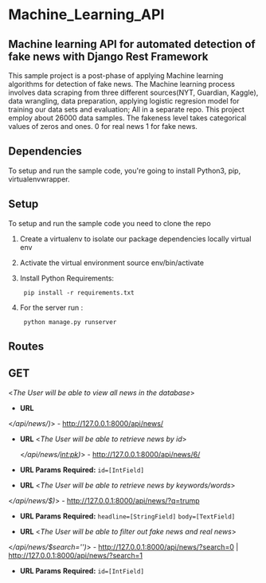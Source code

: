 # Machine_Learning_API

## Machine learning API for automated detection of fake news with Django Rest Framework 

This sample project is a post-phase of applying Machine learning algorithms for detection of fake news. The Machine learning process involves data scraping from three different sources(NYT, Guardian, Kaggle), data wrangling, data preparation, applying logistic regresion model for training our data sets and evaluation; All in a separate repo. This project employ about 26000 data samples. The fakeness level takes categorical values of zeros and ones. 0 for real news 1 for fake news.


## Dependencies

To setup and run the sample code, you're going to install Python3, pip, virtualenvwrapper.

## Setup

To setup and run the sample code you need to clone the repo
        
1. Create a virtualenv to isolate our package dependencies locally
    virtual env
    
2. Activate the virtual environment
    source env/bin/activate
    
3. Install Python Requirements:

        pip install -r requirements.txt
        
4. For the server run :

        python manage.py runserver        
        
## Routes

**GET**
----
  <_The User will be able to view all news in the database_>
  
  * **URL**

  <_/api/news/)_>   -   http://127.0.0.1:8000/api/news/
  
  
* **URL**
 <_The User will be able to retrieve news by id_>
 
  <_/api/news/<int:pk>)_>    -   http://127.0.0.1:8000/api/news/6/
  
  
 *  **URL Params** 
 **Required:**
 `id=[IntField]`
 
 * **URL**
 <_The User will be able to retrieve news by keywords/words_>
 
  <_/api/news/$)_>    -   http://127.0.0.1:8000/api/news/?q=trump
  
  
 *  **URL Params** 
 **Required:**
 `headline=[StringField]`
 `body=[TextField]`
 
 * **URL**
 <_The User will be able to filter out fake news and real news_>
 
  <_/api/news/$search='')_>    -  http://127.0.0.1:8000/api/news/?search=0  |  http://127.0.0.1:8000/api/news/?search=1
  
  
 *  **URL Params** 
 **Required:**
 `id=[IntField]`
        